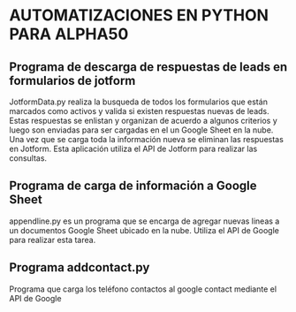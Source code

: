 # AUTOMATIZACIONES EN PYTHON PARA ALPHA50

## Programa de descarga de respuestas de leads en formularios de jotform
JotformData.py realiza la busqueda de todos los formularios que están marcados como activos y valida si existen respuestas nuevas de leads. Estas respuestas se enlistan y organizan de acuerdo a algunos criterios y luego son enviadas para ser cargadas en el un Google Sheet en la nube. Una vez que se carga toda la información nueva se eliminan las respuestas en Jotform. Esta aplicación utiliza el API de Jotform para realizar las consultas. 

## Programa de carga de información a Google Sheet
appendline.py es un programa que se encarga de agregar nuevas lineas a un documentos Google Sheet ubicado en la nube. Utiliza el API de Google para realizar esta tarea. 

## Programa addcontact.py
Programa que carga los teléfono contactos al google contact mediante el API de Google